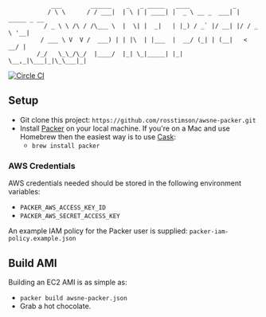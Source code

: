 ```
            ___        ______    _   _ _____   ____            _
           / \ \      / / ___|  | \ | | ____| |  _ \ __ _  ___| | _____ _ __
          / _ \ \ /\ / /\___ \  |  \| |  _|   | |_) / _` |/ __| |/ / _ \ '__|
         / ___ \ V  V /  ___) | | |\  | |___  |  __/ (_| | (__|   <  __/ |
        /_/   \_\_/\_/  |____/  |_| \_|_____| |_|   \__,_|\___|_|\_\___|_|

```

[![Circle CI](https://circleci.com/gh/rosstimson/awsne-packer.svg?style=svg)](https://circleci.com/gh/rosstimson/awsne-packer)

## Setup

* Git clone this project:
    `https://github.com/rosstimson/awsne-packer.git`
* Install [Packer](http://www.packer.io) on your local machine.  If you're on a
  Mac and use Homebrew then the easiest way is to use
  [Cask](http://caskroom.io):
    - `brew install packer`

### AWS Credentials

AWS credentials needed should be stored in the following environment variables:

* `PACKER_AWS_ACCESS_KEY_ID`
* `PACKER_AWS_SECRET_ACCESS_KEY`

An example IAM policy for the Packer user is supplied:
`packer-iam-policy.example.json`

## Build AMI

Building an EC2 AMI is as simple as:

* `packer build awsne-packer.json`
* Grab a hot chocolate.
